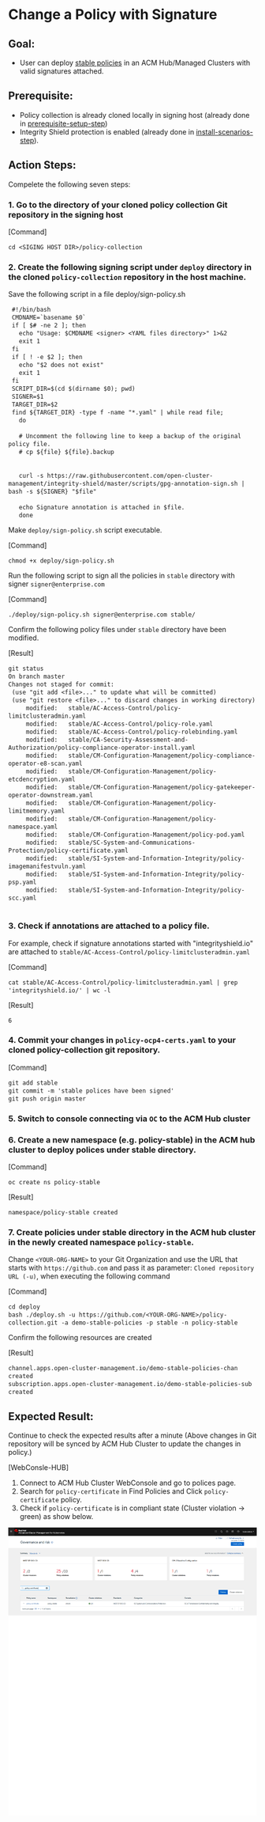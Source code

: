 # Change a Policy with Signature

## Goal:
- User can deploy [stable policies](https://github.com/open-cluster-management/policy-collection/tree/master/stable) in an ACM Hub/Managed Clusters with valid signatures attached.

## Prerequisite: 
- Policy collection is already cloned locally in signing host (already done in [prerequisite-setup-step](../prerequisite-setup/GIT_CLONE_POLICY_COLLECTION.md))
- Integrity Shield protection is enabled (already done in [install-scenarios-step](../install-scenarios/DEPLOY_ISHIELD.md)). 
 
## Action Steps:

Compelete the following seven steps:

### 1. Go to the directory of your cloned policy collection Git repository in the signing host

   [Command]
   ```
   cd <SIGING HOST DIR>/policy-collection
   ```
   
### 2. Create the following signing script under `deploy` directory in the cloned `policy-collection` repository in the host machine.

   Save the following script in a file deploy/sign-policy.sh
   
   ```
    #!/bin/bash
    CMDNAME=`basename $0`
    if [ $# -ne 2 ]; then
      echo "Usage: $CMDNAME <signer> <YAML files directory>" 1>&2
      exit 1
    fi
    if [ ! -e $2 ]; then
      echo "$2 does not exist"
      exit 1
    fi
    SCRIPT_DIR=$(cd $(dirname $0); pwd)
    SIGNER=$1
    TARGET_DIR=$2
    find ${TARGET_DIR} -type f -name "*.yaml" | while read file;
      do
      
      # Uncomment the following line to keep a backup of the original policy file.
      # cp ${file} ${file}.backup
      

      curl -s https://raw.githubusercontent.com/open-cluster-management/integrity-shield/master/scripts/gpg-annotation-sign.sh | bash -s ${SIGNER} "$file"

      echo Signature annotation is attached in $file.
      done
   ```
    
   Make `deploy/sign-policy.sh` script executable.
    
   [Command]
   ```
   chmod +x deploy/sign-policy.sh
   ```
    
   Run the following script to sign all the policies in `stable` directory with signer `signer@enterprise.com`
    
   [Command]
   ```
   ./deploy/sign-policy.sh signer@enterprise.com stable/
   ```
    
    
   Confirm the following policy files under `stable` directory have been modified.
    
   [Result] 
   ```
   git status
   On branch master
   Changes not staged for commit:
    (use "git add <file>..." to update what will be committed)
    (use "git restore <file>..." to discard changes in working directory)
        modified:   stable/AC-Access-Control/policy-limitclusteradmin.yaml
        modified:   stable/AC-Access-Control/policy-role.yaml
        modified:   stable/AC-Access-Control/policy-rolebinding.yaml
        modified:   stable/CA-Security-Assessment-and-Authorization/policy-compliance-operator-install.yaml
        modified:   stable/CM-Configuration-Management/policy-compliance-operator-e8-scan.yaml
        modified:   stable/CM-Configuration-Management/policy-etcdencryption.yaml
        modified:   stable/CM-Configuration-Management/policy-gatekeeper-operator-downstream.yaml
        modified:   stable/CM-Configuration-Management/policy-limitmemory.yaml
        modified:   stable/CM-Configuration-Management/policy-namespace.yaml
        modified:   stable/CM-Configuration-Management/policy-pod.yaml
        modified:   stable/SC-System-and-Communications-Protection/policy-certificate.yaml
        modified:   stable/SI-System-and-Information-Integrity/policy-imagemanifestvuln.yaml
        modified:   stable/SI-System-and-Information-Integrity/policy-psp.yaml
        modified:   stable/SI-System-and-Information-Integrity/policy-scc.yaml
    
   ```
    
### 3.  Check if annotations are attached to a policy file. 

   For example, check if signature annotations started with "integrityshield.io" are attached to `stable/AC-Access-Control/policy-limitclusteradmin.yaml`
    
   [Command]
   ```
   cat stable/AC-Access-Control/policy-limitclusteradmin.yaml | grep 'integrityshield.io/' | wc -l
   ```
    
   [Result]
   ```
   6
   ```
    
### 4. Commit your changes in `policy-ocp4-certs.yaml` to your cloned policy-collection git repository.

   [Command]
   ```
   git add stable
   git commit -m 'stable polices have been signed'
   git push origin master
   ```
    
### 5. Switch to console connecting via `OC` to the ACM Hub cluster 

### 6. Create a new namespace (e.g. policy-stable) in the ACM hub cluster to deploy polices under stable directory.
    
   [Command]
   ```
   oc create ns policy-stable
   ```
    
   [Result]
   ```
   namespace/policy-stable created
   ```
    
### 7. Create policies under stable directory in the ACM hub cluster in the newly created namespace `policy-stable`.
    
   Change `<YOUR-ORG-NAME>` to your Git Organization and use the URL that starts with `https://github.com` and pass it as parameter: `Cloned repository URL (-u)`, when executing the following command
 
   [Command]
   ```
   cd deploy
   bash ./deploy.sh -u https://github.com/<YOUR-ORG-NAME>/policy-collection.git -a demo-stable-policies -p stable -n policy-stable
   ```
    
   Confirm the following resources are created
    
   [Result]
   ```
   channel.apps.open-cluster-management.io/demo-stable-policies-chan created
   subscription.apps.open-cluster-management.io/demo-stable-policies-sub created
   ```

## Expected Result:

Continue to check the expected results after a minute (Above changes in Git repository will be synced by ACM Hub Cluster to update the changes in policy.)
    
[WebConsle-HUB]

1. Connect to ACM Hub Cluster WebConsole and go to polices page.
2. Search for `policy-certificate`  in Find Policies and Click  `policy-certificate`  policy. 
4. Check if  `policy-certificate` is in compliant state (Cluster violation -> green) as show below.
     
  ![Policy Certificate](../images/policy-certificate-compliant.PNG)
    


